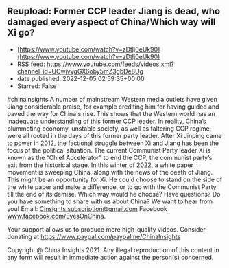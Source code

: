 ## Reupload: Former CCP leader Jiang is dead, who damaged every aspect of China/Which way will Xi go?
 - [https://www.youtube.com/watch?v=zDtIj0eUk90](https://www.youtube.com/watch?v=zDtIj0eUk90)
 - RSS feed: https://www.youtube.com/feeds/videos.xml?channel_id=UCwjvvgGX6oby5mZ3gbDe8Ug
 - date published: 2022-12-05 02:59:35+00:00
 - Starred: False

#chinainsights 
A number of mainstream Western media outlets have given Jiang considerable praise, for example crediting him for having guided and paved the way for China's rise.
This shows that the Western world has an inadequate understanding of this former CCP leader. In reality, China’s plummeting economy, unstable society, as well as faltering CCP regime, were all rooted in the days of this former party leader. 
After Xi Jinping came to power in 2012, the factional struggle between Xi and Jiang has been the focus of the political situation. The current Communist Party leader Xi is known as the “Chief Accelerator” to end the CCP, the communist party’s exit from the historical stage. In this winter of 2022, a white paper movement is sweeping China, along with the news of the death of Jiang. This might be an opportunity for Xi. He could choose to stand on the side of the white paper and make a difference, or to go with the Communist Party till the end of its demise. Which way would he choose?
Have questions? Do you have something to share with us about China? We want to hear from you! 
Email: Cinsights.subscription@gmail.com
Facebook www.facebook.com/EyesOnChina.


Your support allows us to produce more high-quality videos. 
Consider donating at https://www.paypal.com/paypalme/ChinaInsights

Copyright @ China Insights 2021. Any illegal reproduction of this content in any form will result in immediate action against the person(s) concerned.
